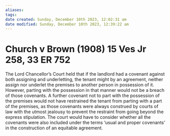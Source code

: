 ```yaml
---
aliases: 
tags: 
date created: Sunday, December 10th 2023, 12:02:31 am
date modified: Sunday, December 10th 2023, 12:39:22 am
---
```


# Church v Brown (1908) 15 Ves Jr 258, 33 ER 752

The Lord Chancellor’s Court held that if the landlord had a covenant against both assigning and underletting, the tenant might by an agreement, neither assign nor underlet the premises to another person in possession of it. However, parting with the possession in that manner would not be a breach of those covenants. A further covenant not to part with the possession of the premises would not have restrained the tenant from parting with a part of the premises, as those covenants were always construed by courts of law with the utmost jealousy to prevent the restraint from going beyond the express stipulation. The court would have to consider whether all the covenants were also included under the terms ‘usual and proper covenants’ in the construction of an equitable agreement.
